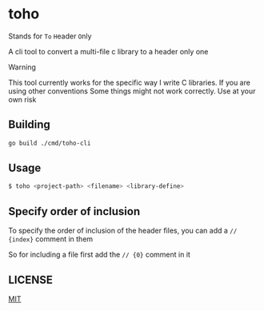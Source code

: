 # toho 

Stands for `To` `H`eader `O`nly

A cli tool to convert a multi-file c library to a header only one

> [!WARNING]
> This tool currently works for the specific way
> I write C libraries. If you are using other conventions
> Some things might not work correctly. 
> Use at your own risk

## Building 

```bash
go build ./cmd/toho-cli
```

## Usage

```bash
$ toho <project-path> <filename> <library-define>
```

## Specify order of inclusion

To specify the order of inclusion of the header files, you can add a `// {index}` comment in them

So for including a file first add the `// {0}` comment in it

## LICENSE

[MIT](./LICENSE)
